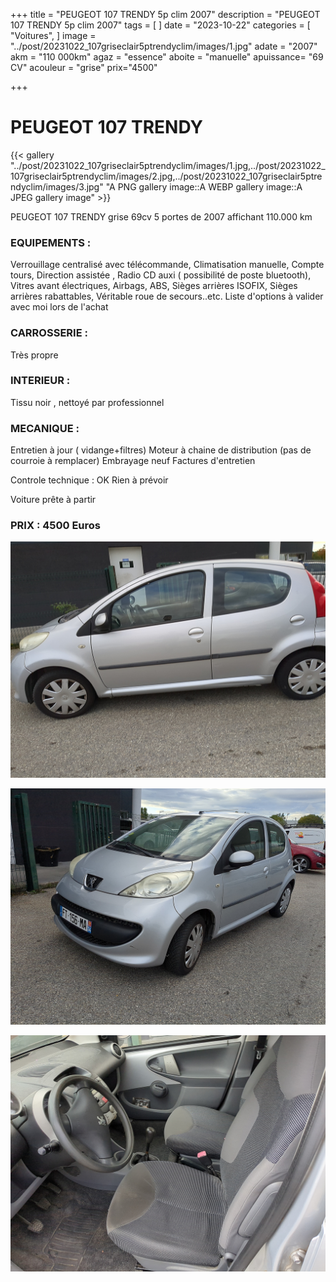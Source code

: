 +++
title = "PEUGEOT 107 TRENDY 5p clim 2007"
description = "PEUGEOT 107 TRENDY 5p clim 2007"
tags = [
]
date = "2023-10-22"
categories = [
    "Voitures",
]
image = "../post/20231022_107griseclair5ptrendyclim/images/1.jpg"
adate = "2007"
akm = "110 000km"
agaz = "essence"
aboite = "manuelle"
apuissance= "69 CV"
acouleur = "grise"
prix="4500"

+++

# PEUGEOT 107 TRENDY

{{< gallery "../post/20231022_107griseclair5ptrendyclim/images/1.jpg,../post/20231022_107griseclair5ptrendyclim/images/2.jpg,../post/20231022_107griseclair5ptrendyclim/images/3.jpg" "A PNG gallery image::A WEBP gallery image::A JPEG gallery image" >}}


PEUGEOT 107  TRENDY grise 69cv 5 portes de 2007 affichant 110.000 km


### EQUIPEMENTS :
Verrouillage centralisé avec télécommande, Climatisation manuelle, Compte tours, Direction assistée , Radio CD auxi ( possibilité de poste bluetooth), Vitres avant électriques, Airbags, ABS, Sièges arrières ISOFIX, Sièges arrières rabattables, Véritable roue de secours..etc.
Liste d'options à valider avec moi lors de l'achat

### CARROSSERIE :
Très propre 


### INTERIEUR :
Tissu noir , nettoyé par professionnel

### MECANIQUE :
Entretien à jour ( vidange+filtres)
Moteur à chaine de distribution (pas de courroie à remplacer)
Embrayage neuf
Factures d'entretien


Controle technique : OK
Rien à prévoir


Voiture prête à partir


### PRIX : 4500 Euros


<!-- more -->


![](images/1.jpg)

![](images/2.jpg)

![](images/3.jpg)

